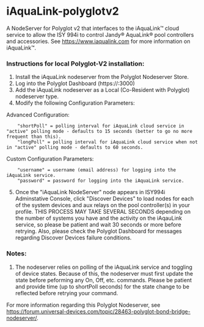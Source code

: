 # iAquaLink-polyglotv2
A NodeServer for Polyglot v2 that interfaces to the iAquaLink™ cloud service to allow the ISY 994i to control Jandy® AquaLink® pool controllers and accessories. See https://www.iaqualink.com for more information on iAquaLink™.

### Instructions for local Polyglot-V2 installation:

1. Install the iAquaLink nodeserver from the Polyglot Nodeserver Store.
2. Log into the Polyglot Dashboard (https://<Polyglot Server IP Address>:3000)
3. Add the iAquaLink nodeserver as a Local (Co-Resident with Polyglot) nodeserver type.
4. Modify the following Configuration Parameters:

Advanced Configuration:
```
    "shortPoll" = polling interval for iAquaLink cloud service in "active" polling mode - defaults to 15 seconds (better to go no more frequent than this).
    "longPoll" = polling interval for iAquaLink cloud service when not in "active" polling mode - defaults to 60 seconds.
```
Custom Configuration Parameters:
```
    "username" = username (email address) for logging into the iAquaLink service.
    "password" = password for logging into the iAquaLink service.
```
5. Once the "iAquaLink NodeServer" node appears in ISY994i Adminstative Console, click "Discover Devices" to load nodes for each of the system devices and aux relays on the pool controller(s) in your profile. THIS PROCESS MAY TAKE SEVERAL SECONDS depending on the number of systems you have and the activity on the iAqauLink service, so please be patient and wait 30 seconds or more before retrying. Also, please check the Polyglot Dashboard for messages regarding Discover Devices failure conditions.

### Notes:

1. The nodeserver relies on polling of the iAquaLink service and toggling of device states. Because of this, the nodeserver must first update the state before peforming any On, Off, etc. commands. Please be patient and provide time (up to shortPoll seconds) for the state change to be reflected before retrying your command.

For more information regarding this Polyglot Nodeserver, see https://forum.universal-devices.com/topic/28463-polyglot-bond-bridge-nodeserver/.
